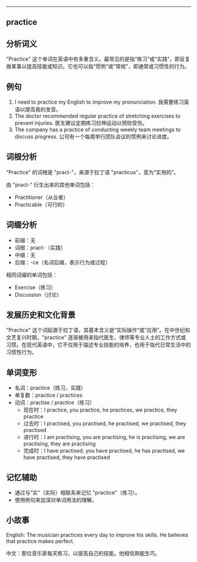 
---------------
## practice
## 分析词义
"Practice" 这个单词在英语中有多重含义。最常见的是指“练习”或“实践”，即反复做某事以提高技能或知识。它也可以指“惯例”或“常规”，即通常或习惯性的行为。

## 例句
1. I need to practice my English to improve my pronunciation.
   我需要练习英语以提高我的发音。
2. The doctor recommended regular practice of stretching exercises to prevent injuries.
   医生建议定期练习拉伸运动以预防受伤。
3. The company has a practice of conducting weekly team meetings to discuss progress.
   公司有一个每周举行团队会议的惯例来讨论进度。

## 词根分析
"Practice" 的词根是 "pract-"，来源于拉丁语 "practicus"，意为“实用的”。

由 "pract-" 衍生出来的其他单词包括：
- Practitioner（从业者）
- Practicable（可行的）

## 词缀分析
- 前缀：无
- 词根：pract-（实践）
- 中缀：无
- 后缀：-ce（名词后缀，表示行为或过程）

相同词缀的单词包括：
- Exercise（练习）
- Discussion（讨论）

## 发展历史和文化背景
"Practice" 这个词起源于拉丁语，其基本含义是“实际操作”或“应用”。在中世纪和文艺复兴时期，"practice" 逐渐被用来指代医生、律师等专业人士的工作方式或习惯。在现代英语中，它不仅用于描述专业技能的培养，也用于指代日常生活中的习惯性行为。

## 单词变形
- 名词：practice（练习，实践）
- 单复数：practice / practices
- 动词：practise / practice（练习）
  - 现在时：I practice, you practice, he practices, we practice, they practice
  - 过去时：I practised, you practised, he practised, we practised, they practised
  - 进行时：I am practising, you are practising, he is practising, we are practising, they are practising
  - 完成时：I have practised, you have practised, he has practised, we have practised, they have practised

## 记忆辅助
- 通过与“实”（实际）相联系来记忆 "practice"（练习）。
- 使用例句来加深对单词用法的理解。

## 小故事
English: The musician practices every day to improve his skills. He believes that practice makes perfect.

中文：那位音乐家每天练习，以提高自己的技能。他相信熟能生巧。

